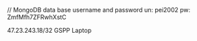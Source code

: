 // MongoDB data base username and password
un: pei2002
pw: ZmfMfh7ZFRwhXstC

47.23.243.18/32
GSPP Laptop